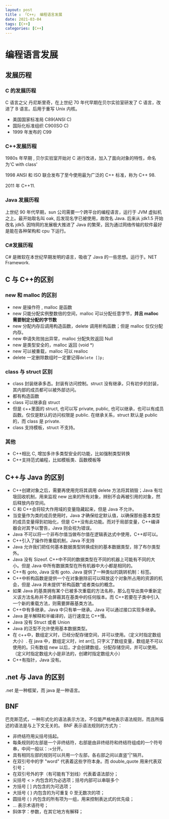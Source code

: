 ```yaml
---
layout: post
title : 「C++」 编程语言发展
date: 2021-03-04
tags: [C++]
categories: [C++]
---
```


# 编程语言发展

## 发展历程

### C 的发展历程

C 语言之父 丹尼斯里奇，在上世纪 70 年代早期在贝尔实验室研发了 C 语言，改进了 B 语言。后用于重写 Unix 内核。
* 美国国家标准局 C89(ANSI C)
* 国际化标准组织 C90(ISO C)
* 1999 年发布的   C99 

### C++发展历程

1980s 年早期 , 贝尔实验室开始对 C 进行改进，加入了面向对象的特性，命名为'C with class'

1998 ANSI 和 ISO 联合发布了至今使用最为广泛的 C++ 标准，称为 C++ 98.

2011 年 C++11.

### Java 发展历程

 
上世纪 90 年代早期，sun 公司需要一个跨平台的编程语言，运行于 JVM 虚拟机之上。最开始取名叫 oak, 后发现名字已被使用，故改名 Java.
后来从 jdk1.5 开始改名 jdk5.
因特网的发展极大推进了 Java 的繁荣，因为通过网络传输的软件最好是能在各种架构和 cpu 下运行。

### C#发展历程

C# 是微软在本世纪早期发明的语言，吸收了 Java 的一些思想。运行于。NET Framework.

## C 与 C++的区别

### new 和 malloc 的区别

* new 是操作符 , malloc 是函数
* new 只能分配实例整数倍的空间，malloc 可以分配任意字节，**并且 malloc 需要制定分配的字节数**
* new 分配内存后调用构造函数，delete 调用析构函数；但是 malloc 仅仅分配内存。
* new 申请失败抛出异常，malloc 分配失败返回 Null
* new 是类型安全的，malloc 返回 (void *)
* new 可以被重载，malloc 可以 realloc
* delete 一定删除数组时一定要记得`delete []p; `

### class 与 struct 区别

* class 封装继承多态。封装有访问控制。struct 没有继承，只有初步的封装，其内部的成员都可以被外部访问。
* 都有构造函数
* class 可以继承自 struct
* 但是 c++里面的 struct, 也可以写 private, public, 也可以继承，也可以有成员函数。仅仅是默认的访问权限是 public. 在继承关系，struct 默认是 public 的，而 class 是 private.
* class 支持模板，struct 不支持。

### 其他

* C++相比 C, 增加多许多类型安全的功能，比如强制类型转换
* C++支持范式编程，比如模板类、函数模板等

## C++与 Java 的区别

* C++创建对象之后，需要再使用完将其调用 delete 方法将其销毁；Java 有垃圾回收机制，用来监视 new 出来的所有对象，辨别不会再被引用的对象，然后释放内存空间。
*  C 和 C++会将较大作用域的变量隐藏起来，但是 Java 不允许。
*  当变量作为类的成员使用时，Java 才确保给定默认值，以确保那些基本类型的成员变量得到初始化，但是 C++没有此功能。而对于局部变量，C++编译器会对其予以警告，Java 则会视为错误。
* Java 不可以将一个非布尔值当做布尔值在逻辑表达式中使用，C++却可以。
*  C++引入了操作符重载机制，Java 不支持
*  Java 允许我们把任何基本数据类型转换成别的基本数据类型，除了布尔类型外。
*  Java 没有 Sizeof. C++中不同的数据类型在不同的机器上可能有不同的大小。但是 Java 中所有数据类型在所有机器中大小都是相同的。
* C++有 goto, Java 没有 goto. Java 提供了一种类似的跳转机制：标签。
* C++中析构函数是提供一个在对象删除前可以释放这个对象所占用的资源的机会，但是 Java 并未提供"析构函数"或者类似的概念。
* 如果 Java 的基类拥有某个已被多次重载的方法名称，那么在导出类中重新定义该方法名称并不会屏蔽其在基类中的任何版本。而 C++若要在子类中引入一个新的重载方法，则需要屏蔽基类方法。
* C++中有多继承，Java 中只有单一继承。Java 可以通过接口实现多继承。
* Java 是半解释和半编译的，运行速度比 C++慢。
* Java 没有 Struct 或者 Union
* Java 的泛型不允许使用基本数据类型。
* 在 c++中，数组定义时，已经分配存储空间，并可以使用。（定义时指定数组大小）. 在 java 中，数组定义时，int arr[], 只字义了数组变量，数组是不可以使用的。只有数组 new 以后，才会创建数组，分配存储空间，并可以使用。（定义时指定数组大小是非法的，创建时指定数组大小）
* C++有指针，Java 没有。

## .net 与 Java 的区别

.net 是一种框架，而 java 是一种语言。

## BNF

巴克斯范式，一种形式化的语法表示方法，不仅能严格地表示语法规则，而且所描述的语法是与上下文无关的。
BNF 表示语法规则的方式为：
* 非终结符用尖括号括起。
* 每条规则的左部是一个非终结符，右部是由非终结符和终结符组成的一个符号串，中间一般以：:=分开。
* 具有相同左部的规则可以共用一个左部，各右部之间以直竖"|"隔开。
* 在双引号中的字 "word" 代表着这些字符本身。而 double_quote 用来代表双引号；
* 在双引号外的字（有可能有下划线）代表着语法部分；
* 尖括号 < > 内包含的为必选项；括号内部可以串联多个
* 方括号 [ ] 内包含的为可选项；
* 大括号 { } 内包含的为可重复 0 至无数次的项；
* 圆括号 ( ) 内包含的所有项为一组，用来控制表达式的优先级；
* ...  表示术语符号；
* 斜体字：参数，在其它地方有解释；
